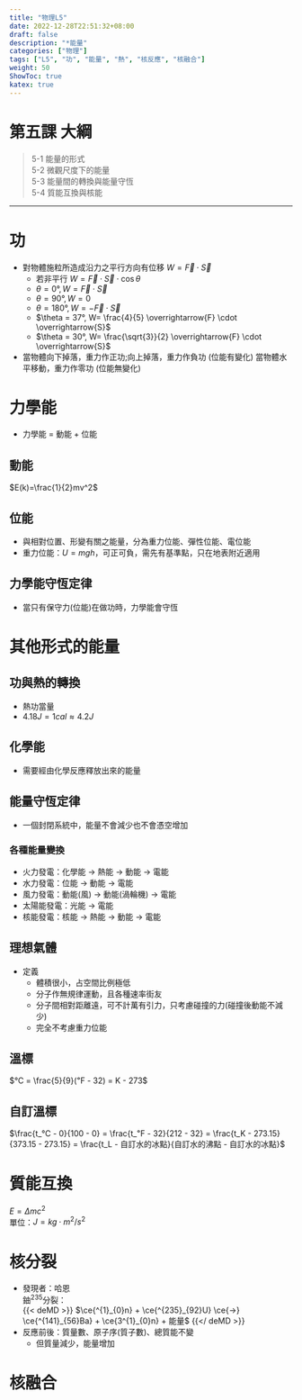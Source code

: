 ```yaml
---
title: "物理L5"
date: 2022-12-28T22:51:32+08:00
draft: false
description: "*能量"
categories: ["物理"]
tags: ["L5", "功", "能量", "熱", "核反應", "核融合"]
weight: 50
ShowToc: true
katex: true
---
```

# 第五課 大綱
> 5-1 能量的形式  
> 5-2 微觀尺度下的能量  
> 5-3 能量間的轉換與能量守恆  
> 5-4 質能互換與核能  

------------
# 功
- 對物體施粒所造成沿力之平行方向有位移 $W= \overrightarrow{F} \cdot \overrightarrow{S}$
  -  若非平行 $W= \overrightarrow{F} \cdot \overrightarrow{S} \cdot \cos{\theta}$
    - $\theta = 0°, W= \overrightarrow{F} \cdot \overrightarrow{S}$
    - $\theta = 90°, W= 0$
    - $\theta = 180°, W= -\overrightarrow{F} \cdot \overrightarrow{S}$
    - $\theta = 37°, W= \frac{4}{5} \overrightarrow{F} \cdot \overrightarrow{S}$
    - $\theta = 30°, W= \frac{\sqrt{3}}{2} \overrightarrow{F} \cdot \overrightarrow{S}$
- 當物體向下掉落，重力作正功;向上掉落，重力作負功 (位能有變化)
  當物體水平移動，重力作零功 (位能無變化)

# 力學能
- 力學能 = 動能 + 位能


## 動能
$E(k)=\frac{1}{2}mv^2$

## 位能
- 與相對位置、形變有關之能量，分為重力位能、彈性位能、電位能
- 重力位能：$U=mgh$，可正可負，需先有基準點，只在地表附近適用

## 力學能守恆定律
- 當只有保守力(位能)在做功時，力學能會守恆

# 其他形式的能量
## 功與熱的轉換
- 熱功當量
- $4.18J = 1cal \approx 4.2J$

## 化學能
- 需要經由化學反應釋放出來的能量

## 能量守恆定律
- 一個封閉系統中，能量不會減少也不會憑空增加

### 各種能量變換
- 火力發電：化學能 -> 熱能 -> 動能 -> 電能
- 水力發電：位能 -> 動能 -> 電能
- 風力發電：動能(風) -> 動能(渦輪機) -> 電能
- 太陽能發電：光能 -> 電能
- 核能發電：核能 -> 熱能 -> 動能 -> 電能

## 理想氣體
- 定義
  - 體積很小，占空間比例極低
  - 分子作無規律運動，且各種速率街友
  - 分子間相對距離遠，可不計萬有引力，只考慮碰撞的力(碰撞後動能不減少)
  - 完全不考慮重力位能
  
## 溫標
$℃ = \frac{5}{9}(℉ - 32) = K - 273$

## 自訂溫標
$\frac{t_℃ - 0}{100 - 0} = \frac{t_℉ - 32}{212 - 32} = \frac{t_K - 273.15}{373.15 - 273.15} = \frac{t_L - 自訂水的冰點}{自訂水的沸點 - 自訂水的冰點}$

# 質能互換
$E = \Delta mc^2$  
單位：$J = kg \cdot m^2/s^2$

# 核分裂
- 發現者：哈恩  
鈾<sup>235</sup>分裂：  
{{< deMD >}}
$\ce{^{1}_{0}n} + \ce{^{235}_{92}U} \ce{->} \ce{^{141}_{56}Ba} + \ce{3^{1}_{0}n} + 能量$
{{</ deMD >}}
- 反應前後：質量數、原子序(質子數)、總質能不變
  - 但質量減少，能量增加

# 核融合
